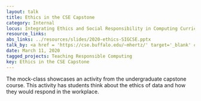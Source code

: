 ```yaml
---
layout: talk
title: Ethics in the CSE Capstone
category: Internal
locus: Integrating Ethics and Social Responsibility in Computing Curricula Symposium @ SIGCSE 
resource_links: 
abs_links: ../resources/slides/2020-ethics-SIGCSE.pptx
talk_by: <a href = 'https://cse.buffalo.edu/~mhertz/' target='_blank' class='noDecor'>Matthew Hertz</a>
date: March 11, 2020
tagged_projects: Teaching Responsible Computing
key: Ethics in the CSE Capstone
---
```


The mock-class showcases an activity from the undergraduate capstone course. This activity has students think about the ethics of data and how they would respond in the workplace.
